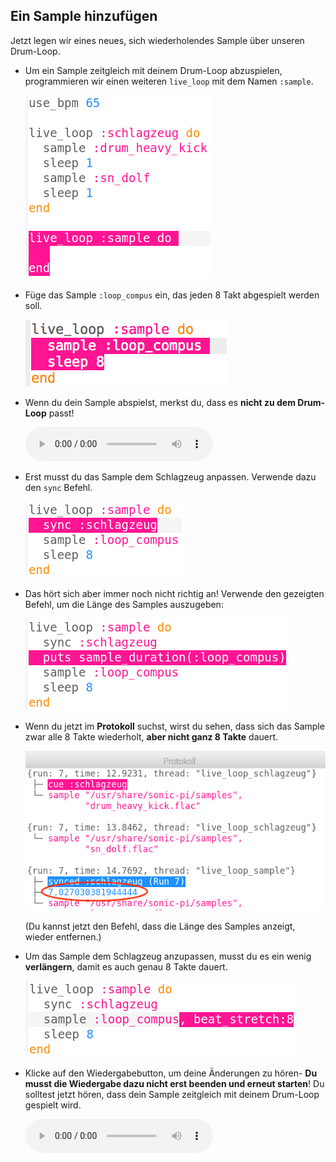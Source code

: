 ## Ein Sample hinzufügen

Jetzt legen wir eines neues, sich wiederholendes Sample über unseren Drum-Loop.

+ Um ein Sample zeitgleich mit deinem Drum-Loop abzuspielen, programmieren wir einen weiteren `live_loop` mit dem Namen `:sample`.
    
    ![Screenshot](images/dj-sample-loop.png)

+ Füge das Sample `:loop_compus` ein, das jeden 8 Takt abgespielt werden soll.
    
    ![Screenshot](images/dj-sample-bug.png)

+ Wenn du dein Sample abspielst, merkst du, dass es **nicht zu dem Drum-Loop** passt!
    
    <div id="audio-preview" class="pdf-hidden">
      <audio controls preload> <source src="resources/beat-bug.mp3" type="audio/mpeg"> Dein Browser unterstützt das <code>Audio-</code> Element nicht. </audio>
    </div>
+ Erst musst du das Sample dem Schlagzeug anpassen. Verwende dazu den `sync` Befehl.
    
    ![Screenshot](images/dj-sample-sync.png)

+ Das hört sich aber immer noch nicht richtig an! Verwende den gezeigten Befehl, um die Länge des Samples auszugeben:
    
    ![Screenshot](images/dj-sample-duration.png)

+ Wenn du jetzt im **Protokoll** suchst, wirst du sehen, dass sich das Sample zwar alle 8 Takte wiederholt, **aber nicht ganz 8 Takte** dauert.
    
    ![Screenshot](images/dj-sample-log.png)
    
    (Du kannst jetzt den Befehl, dass die Länge des Samples anzeigt, wieder entfernen.)

+ Um das Sample dem Schlagzeug anzupassen, musst du es ein wenig **verlängern**, damit es auch genau 8 Takte dauert.
    
    ![Screenshot](images/dj-sample-stretch.png)

+ Klicke auf den Wiedergabebutton, um deine Änderungen zu hören- **Du musst die Wiedergabe dazu nicht erst beenden und erneut starten**! Du solltest jetzt hören, dass dein Sample zeitgleich mit deinem Drum-Loop gespielt wird.
    
    <div id="audio-preview" class="pdf-hidden">
      <audio controls preload> <source src="resources/beat-fixed.mp3" type="audio/mpeg"> Dein Browser unterstützt das <code>Audio-</code> Element nicht. </audio>
    </div>